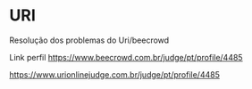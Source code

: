 # URI
Resolução dos problemas do Uri/beecrowd

Link perfil
https://www.beecrowd.com.br/judge/pt/profile/4485

https://www.urionlinejudge.com.br/judge/pt/profile/4485


